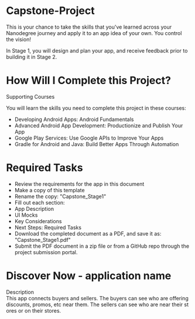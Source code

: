 # Capstone-Project

This is your chance to take the skills that you've learned across your Nanodegree journey and apply it to an app idea of your own. You control the vision!

In Stage 1, you will design and plan your app, and receive feedback prior to building it in Stage 2.

# How Will I Complete this Project?

Supporting Courses

You will learn the skills you need to complete this project in these courses:

- Developing Android Apps: Android Fundamentals
- Advanced Android App Development: Productionize and Publish Your App
- Google Play Services: Use Google APIs to Improve Your Apps
- Gradle for Android and Java: Build Better Apps Through Automation

# Required Tasks

- Review the requirements for the app in this document
- Make a copy of this template
- Rename the copy: "Capstone_Stage1"
- Fill out each section:
- App Description
- UI Mocks
- Key Considerations
- Next Steps: Required Tasks
- Download the completed document as a PDF, and save it as: "Capstone_Stage1.pdf"
- Submit the PDF document in a zip file or from a GitHub repo through the project submission portal.


# Discover Now - application name

Description
This app connects buyers and sellers. The buyers can see who are offering discounts, promos, etc near them. The sellers can see who are near their stores or on their stores.  

